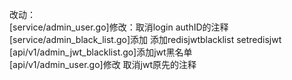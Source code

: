改动：<br>
[service/admin_user.go]修改：取消login authID的注释<br>
[service/admin_black_list.go]添加 添加redisjwtblacklist setredisjwt<br>
[api/v1/admin_jwt_blacklist.go]添加jwt黑名单<br>
[api/v1/admin_user.go]修改 取消jwt原先的注释<br>